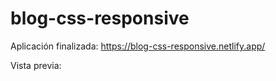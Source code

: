 # blog-css-responsive

Aplicación finalizada:
https://blog-css-responsive.netlify.app/

Vista previa:
